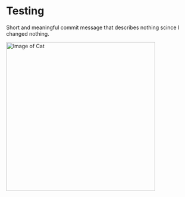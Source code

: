 # Testing
Short and meaningful commit message that describes nothing scince I changed nothing.

<img alt="Image of Cat" src="https://i.ytimg.com/vi/i66Ixw5o85w/hq720.jpg?sqp=-oaymwEhCK4FEIIDSFryq4qpAxMIARUAAAAAGAElAADIQj0AgKJD&rs=AOn4CLBdYsotJFrVAe2tbM3qy6LOdYxcjQ" width=400>

